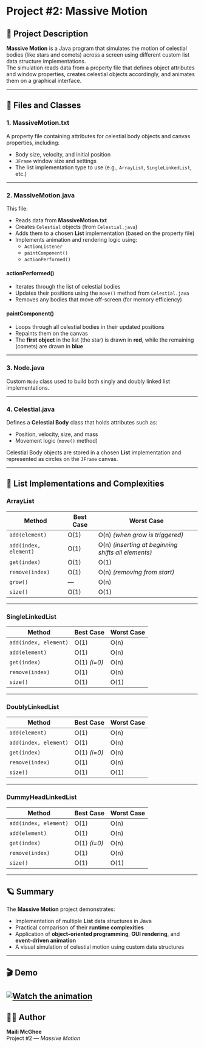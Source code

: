 # Project #2: Massive Motion

## 📘 Project Description
**Massive Motion** is a Java program that simulates the motion of celestial bodies (like stars and comets) across a screen using different custom list data structure implementations.  
The simulation reads data from a property file that defines object attributes and window properties, creates celestial objects accordingly, and animates them on a graphical interface.

---

## 📂 Files and Classes

### **1. MassiveMotion.txt**
A property file containing attributes for celestial body objects and canvas properties, including:
- Body size, velocity, and initial position
- `JFrame` window size and settings
- The list implementation type to use (e.g., `ArrayList`, `SingleLinkedList`, etc.)

---

### **2. MassiveMotion.java**
This file:
- Reads data from **MassiveMotion.txt**
- Creates `Celestial` objects (from `Celestial.java`)
- Adds them to a chosen **List** implementation (based on the property file)
- Implements animation and rendering logic using:
  - `ActionListener`
  - `paintComponent()`
  - `actionPerformed()`

#### **actionPerformed()**
- Iterates through the list of celestial bodies  
- Updates their positions using the `move()` method from `Celestial.java`
- Removes any bodies that move off-screen (for memory efficiency)

#### **paintComponent()**
- Loops through all celestial bodies in their updated positions  
- Repaints them on the canvas  
- The **first object** in the list (the star) is drawn in **red**, while the remaining (comets) are drawn in **blue**

---

### **3. Node.java**
Custom `Node` class used to build both singly and doubly linked list implementations.

---

### **4. Celestial.java**
Defines a **Celestial Body** class that holds attributes such as:
- Position, velocity, size, and mass  
- Movement logic (`move()` method)

Celestial Body objects are stored in a chosen **List** implementation and represented as circles on the `JFrame` canvas.

---

## 🧩 List Implementations and Complexities

### **ArrayList**
| Method | Best Case | Worst Case |
|---------|------------|-------------|
| `add(element)` | O(1) | O(n) *(when grow is triggered)* |
| `add(index, element)` | O(1) | O(n) *(inserting at beginning shifts all elements)* |
| `get(index)` | O(1) | O(1) |
| `remove(index)` | O(1) | O(n) *(removing from start)* |
| `grow()` | — | O(n) |
| `size()` | O(1) | O(1) |

---

### **SingleLinkedList**
| Method | Best Case | Worst Case |
|---------|------------|-------------|
| `add(index, element)` | O(1) | O(n) |
| `add(element)` | O(1) | O(n) |
| `get(index)` | O(1) *(i=0)* | O(n) |
| `remove(index)` | O(1) | O(n) |
| `size()` | O(1) | O(1) |

---

### **DoublyLinkedList**
| Method | Best Case | Worst Case |
|---------|------------|-------------|
| `add(element)` | O(1) | O(n) |
| `add(index, element)` | O(1) | O(n) |
| `get(index)` | O(1) *(i=0)* | O(n) |
| `remove(index)` | O(1) | O(n) |
| `size()` | O(1) | O(1) |

---

### **DummyHeadLinkedList**
| Method | Best Case | Worst Case |
|---------|------------|-------------|
| `add(index, element)` | O(1) | O(n) |
| `add(element)` | O(1) | O(n) |
| `get(index)` | O(1) *(i=0)* | O(n) |
| `remove(index)` | O(1) | O(n) |
| `size()` | O(1) | O(1) |

---

## 🪐 Summary
The **Massive Motion** project demonstrates:
- Implementation of multiple **List** data structures in Java
- Practical comparison of their **runtime complexities**
- Application of **object-oriented programming**, **GUI rendering**, and **event-driven animation**
- A visual simulation of celestial motion using custom data structures

---
## 🎬 Demo

[![Watch the animation](https://img.youtube.com/vi/fPZXLzoQLBA/0.jpg)](https://youtu.be/fPZXLzoQLBA)
---

## 👩‍💻 Author
**Maili McGhee**  
Project #2 — *Massive Motion*
